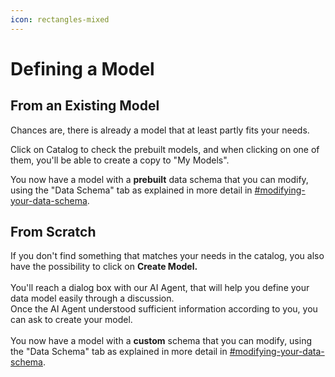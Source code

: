 ```yaml
---
icon: rectangles-mixed
---
```


# Defining a Model

## From an Existing Model

Chances are, there is already a model that at least partly fits your needs.

Click on Catalog to check the prebuilt models, and when clicking on one of them, you'll be able to create a copy to "My Models".&#x20;

You now have a model with a **prebuilt** data schema that you can modify, using the "Data Schema" tab as explained in more detail in [#modifying-your-data-schema](../models/models-overview.md#modifying-your-data-schema "mention").

## From Scratch

If you don't find something that matches your needs in the catalog, you also have the possibility to click on **Create Model.**\
\
You'll reach a dialog box with our AI Agent, that will help you define your data model easily through a discussion. \
Once the AI Agent understood sufficient information according to you, you can ask to create your model. \
\
You now have a model with a **custom** schema that you can modify, using the "Data Schema" tab as explained in more detail in [#modifying-your-data-schema](../models/models-overview.md#modifying-your-data-schema "mention").
